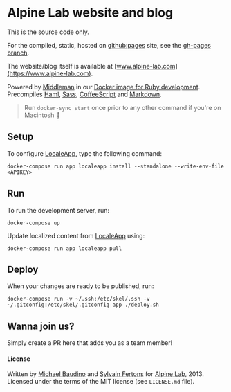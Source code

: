 # Alpine Lab website and blog

This is the source code only.

For the compiled, static, hosted on [github:pages](https://pages.github.com) site, see the [gh-pages branch](https://github.com/alpinelab/website/tree/gh-pages).

The website/blog itself is available at [www.alpine-lab.com](https://www.alpine-lab.com).

Powered by [Middleman](https://middlemanapp.com) in our [Docker image for Ruby development](https://github.com/alpinelab/docker-ruby-dev).
Precompiles [Haml](https://haml.info), [Sass](https://sass-lang.com), [CoffeeScript](https://coffeescript.org/) and [Markdown](https://daringfireball.net/projects/markdown/).

> Run `docker-sync start` once prior to any other command if you're on Macintosh 🍎

## Setup

To configure [LocaleApp](https://www.localeapp.com), type the following command:

```shell
docker-compose run app localeapp install --standalone --write-env-file <APIKEY>
```

## Run

To run the development server, run:

```shell
docker-compose up
```

Update localized content from [LocaleApp](https://www.localeapp.com) using:

```shell
docker-compose run app localeapp pull
```

## Deploy

When your changes are ready to be published, run:

```shell
docker-compose run -v ~/.ssh:/etc/skel/.ssh -v ~/.gitconfig:/etc/skel/.gitconfig app ./deploy.sh
```

## Wanna join us?

Simply create a PR here that adds you as a team member!

#### License

Written by [Michael Baudino](https://github.com/michaelbaudino) and [Sylvain Fertons](https://github.com/Spharian) for [Alpine Lab](https://www.alpine-lab.com), 2013.
Licensed under the terms of the MIT license (see `LICENSE.md` file).
